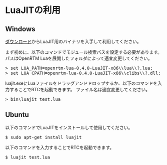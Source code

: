 # LuaJITの利用
## Windows

[ダウンロード](download.md)からLuaJIT用のバイナリを入手して利用してください。

まず初めに、以下のコマンドでモジュール検索パスを設定する必要があります。
パスはOpenRTM Luaを展開したフォルダによって適宜変更してください。

<pre>
> set LUA_PATH=openrtm-lua-0.4.0-LuaJIT-x86\\lua\\?.lua;
> set LUA_CPATH=openrtm-lua-0.4.0-LuaJIT-x86\\clibs\\?.dll;
</pre>

luajit.exeにLuaファイルをドラッグアンドドロップするか、以下のコマンドを入力することでRTCを起動できます。
ファイル名は適宜変更してください。

<pre>
> bin\luajit test.lua
</pre>



## Ubuntu

以下のコマンドでLuaJITをインストールして使用してください。

<pre>
$ sudo apt-get install luajit
</pre>

以下のコマンドを入力することでRTCを起動できます。

<pre>
$ luajit test.lua
</pre>
